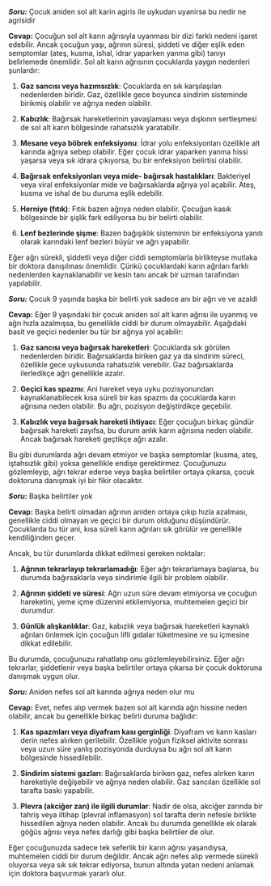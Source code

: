 ***Soru:*** Çocuk aniden sol alt karin agiris ile uykudan uyanirsa bu nedir ne agrisidir

**Cevap:** Çocuğun sol alt karın ağrısıyla uyanması bir dizi farklı nedeni işaret edebilir. Ancak çocuğun yaşı, ağrının süresi, şiddeti ve diğer eşlik eden semptomlar (ateş, kusma, ishal, idrar yaparken yanma gibi) tanıyı belirlemede önemlidir. Sol alt karın ağrısının çocuklarda yaygın nedenleri şunlardır:

1. **Gaz sancısı veya hazımsızlık**: Çocuklarda en sık karşılaşılan nedenlerden biridir. Gaz, özellikle gece boyunca sindirim sisteminde birikmiş olabilir ve ağrıya neden olabilir.

2. **Kabızlık**: Bağırsak hareketlerinin yavaşlaması veya dışkının sertleşmesi de sol alt karın bölgesinde rahatsızlık yaratabilir.

3. **Mesane veya böbrek enfeksiyonu**: İdrar yolu enfeksiyonları özellikle alt karında ağrıya sebep olabilir. Eğer çocuk idrar yaparken yanma hissi yaşarsa veya sık idrara çıkıyorsa, bu bir enfeksiyon belirtisi olabilir.

4. **Bağırsak enfeksiyonları veya mide- bağırsak hastalıkları**: Bakteriyel veya viral enfeksiyonlar mide ve bağırsaklarda ağrıya yol açabilir. Ateş, kusma ve ishal de bu duruma eşlik edebilir.

5. **Herniye (fıtık)**: Fıtık bazen ağrıya neden olabilir. Çocuğun kasık bölgesinde bir şişlik fark ediliyorsa bu bir belirti olabilir.

6. **Lenf bezlerinde şişme**: Bazen bağışıklık sisteminin bir enfeksiyona yanıtı olarak karındaki lenf bezleri büyür ve ağrı yapabilir.

Eğer ağrı sürekli, şiddetli veya diğer ciddi semptomlarla birlikteyse mutlaka bir doktora danışılması önemlidir. Çünkü çocuklardaki karın ağrıları farklı nedenlerden kaynaklanabilir ve kesin tanı ancak bir uzman tarafından yapılabilir.

***Soru:*** Çocuk 9 yaşında başka bir belirti yok sadece anı bir ağrı ve ve azaldi

**Cevap:** Eğer 9 yaşındaki bir çocuk aniden sol alt karın ağrısı ile uyanmış ve ağrı hızla azalmışsa, bu genellikle ciddi bir durum olmayabilir. Aşağıdaki basit ve geçici nedenler bu tür bir ağrıya yol açabilir:

1. **Gaz sancısı veya bağırsak hareketleri**: Çocuklarda sık görülen nedenlerden biridir. Bağırsaklarda biriken gaz ya da sindirim süreci, özellikle gece uykusunda rahatsızlık verebilir. Gaz bağırsaklarda ilerledikçe ağrı genellikle azalır.

2. **Geçici kas spazmı**: Ani hareket veya uyku pozisyonundan kaynaklanabilecek kısa süreli bir kas spazmı da çocuklarda karın ağrısına neden olabilir. Bu ağrı, pozisyon değiştirdikçe geçebilir.

3. **Kabızlık veya bağırsak hareketi ihtiyacı**: Eğer çocuğun birkaç gündür bağırsak hareketi zayıfsa, bu durum anlık karın ağrısına neden olabilir. Ancak bağırsak hareketi geçtikçe ağrı azalır.

Bu gibi durumlarda ağrı devam etmiyor ve başka semptomlar (kusma, ateş, iştahsızlık gibi) yoksa genellikle endişe gerektirmez. Çocuğunuzu gözlemleyip, ağrı tekrar ederse veya başka belirtiler ortaya çıkarsa, çocuk doktoruna danışmak iyi bir fikir olacaktır.

***Soru:*** Başka belirtiler yok

**Cevap:** Başka belirti olmadan ağrının aniden ortaya çıkıp hızla azalması, genellikle ciddi olmayan ve geçici bir durum olduğunu düşündürür. Çocuklarda bu tür ani, kısa süreli karın ağrıları sık görülür ve genellikle kendiliğinden geçer.

Ancak, bu tür durumlarda dikkat edilmesi gereken noktalar:

1. **Ağrının tekrarlayıp tekrarlamadığı**: Eğer ağrı tekrarlamaya başlarsa, bu durumda bağırsaklarla veya sindirimle ilgili bir problem olabilir. 

2. **Ağrının şiddeti ve süresi**: Ağrı uzun süre devam etmiyorsa ve çocuğun hareketini, yeme içme düzenini etkilemiyorsa, muhtemelen geçici bir durumdur.

3. **Günlük alışkanlıklar**: Gaz, kabızlık veya bağırsak hareketleri kaynaklı ağrıları önlemek için çocuğun lifli gıdalar tüketmesine ve su içmesine dikkat edilebilir.

Bu durumda, çocuğunuzu rahatlatıp onu gözlemleyebilirsiniz. Eğer ağrı tekrarlar, şiddetlenir veya başka belirtiler ortaya çıkarsa bir çocuk doktoruna danışmak uygun olur.

***Soru:*** Aniden nefes sol alt karında ağrıya neden olur mu

**Cevap:** Evet, nefes alıp vermek bazen sol alt karında ağrı hissine neden olabilir, ancak bu genellikle birkaç belirli duruma bağlıdır:

1. **Kas spazmları veya diyafram kası gerginliği**: Diyafram ve karın kasları derin nefes alırken gerilebilir. Özellikle yoğun fiziksel aktivite sonrası veya uzun süre yanlış pozisyonda durduysa bu ağrı sol alt karın bölgesinde hissedilebilir.

2. **Sindirim sistemi gazları**: Bağırsaklarda biriken gaz, nefes alırken karın hareketiyle değişebilir ve ağrıya neden olabilir. Gaz sancıları özellikle sol tarafta baskı yapabilir.

3. **Plevra (akciğer zarı) ile ilgili durumlar**: Nadir de olsa, akciğer zarında bir tahriş veya iltihap (plevral inflamasyon) sol tarafta derin nefesle birlikte hissedilen ağrıya neden olabilir. Ancak bu durumda genellikle ek olarak göğüs ağrısı veya nefes darlığı gibi başka belirtiler de olur.

Eğer çocuğunuzda sadece tek seferlik bir karın ağrısı yaşandıysa, muhtemelen ciddi bir durum değildir. Ancak ağrı nefes alıp vermede sürekli oluyorsa veya sık sık tekrar ediyorsa, bunun altında yatan nedeni anlamak için doktora başvurmak yararlı olur.